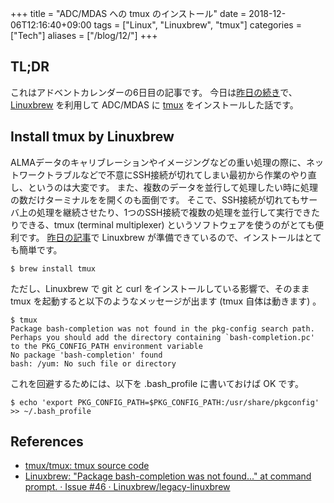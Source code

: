 +++
title = "ADC/MDAS への tmux のインストール"
date  = 2018-12-06T12:16:40+09:00
tags  = ["Linux", "Linuxbrew", "tmux"]
categories = ["Tech"]
aliases = ["/blog/12/"]
+++

## TL;DR

これはアドベントカレンダーの6日目の記事です。
今日は[昨日の続き](/blog/11)で、[Linuxbrew](http://linuxbrew.sh/) を利用して ADC/MDAS に [tmux](https://github.com/tmux/tmux) をインストールした話です。

## Install tmux by Linuxbrew

ALMAデータのキャリブレーションやイメージングなどの重い処理の際に、ネットワークトラブルなどで不意にSSH接続が切れてしまい最初から作業のやり直し、というのは大変です。
また、複数のデータを並行して処理したい時に処理の数だけターミナルをを開くのも面倒です。
そこで、SSH接続が切れてもサーバ上の処理を継続させたり、1つのSSH接続で複数の処理を並行して実行できたりできる、tmux (terminal multiplexer) というソフトウェアを使うのがとても便利です。
[昨日の記事](/blog/11)で Linuxbrew が準備できているので、インストールはとても簡単です。

```shell
$ brew install tmux
```

ただし、Linuxbrew で git と curl をインストールしている影響で、そのまま tmux を起動すると以下のようなメッセージが出ます (tmux 自体は動きます) 。

```shell
$ tmux
Package bash-completion was not found in the pkg-config search path.
Perhaps you should add the directory containing `bash-completion.pc'
to the PKG_CONFIG_PATH environment variable
No package 'bash-completion' found
bash: /yum: No such file or directory
```

これを回避するためには、以下を .bash_profile に書いておけば OK です。

```shell
$ echo 'export PKG_CONFIG_PATH=$PKG_CONFIG_PATH:/usr/share/pkgconfig' >> ~/.bash_profile
```

## References

+ [tmux/tmux: tmux source code](https://github.com/tmux/tmux)
+ [Linuxbrew: "Package bash\-completion was not found\.\.\." at command prompt\. · Issue \#46 · Linuxbrew/legacy\-linuxbrew](https://github.com/Linuxbrew/legacy-linuxbrew/issues/46)
